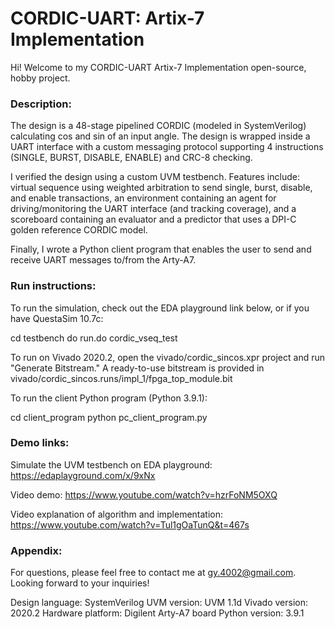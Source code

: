 # CORDIC-UART: Artix-7 Implementation

Hi! Welcome to my CORDIC-UART Artix-7 Implementation open-source, hobby project.

### Description:

The design is a 48-stage pipelined CORDIC (modeled in SystemVerilog) calculating cos and sin of an input angle. The design is wrapped inside a UART interface with a custom messaging protocol supporting 4 instructions (SINGLE, BURST, DISABLE, ENABLE) and CRC-8 checking.

I verified the design using a custom UVM testbench. Features include: virtual sequence using weighted arbitration to send single, burst, disable, and enable transactions, an environment containing an agent for driving/monitoring the UART interface (and tracking coverage), and a scoreboard containing an evaluator and a predictor that uses a DPI-C golden reference CORDIC model.

Finally, I wrote a Python client program that enables the user to send and receive UART messages to/from the Arty-A7.

### Run instructions:

To run the simulation, check out the EDA playground link below, or if you have QuestaSim 10.7c:

cd testbench
do run.do cordic_vseq_test

To run on Vivado 2020.2, open the vivado/cordic_sincos.xpr project and run "Generate Bitstream." A ready-to-use bitstream is provided in vivado/cordic_sincos.runs/impl_1/fpga_top_module.bit

To run the client Python program (Python 3.9.1):

cd client_program
python pc_client_program.py

### Demo links:

Simulate the UVM testbench on EDA playground: https://edaplayground.com/x/9xNx

Video demo: https://www.youtube.com/watch?v=hzrFoNM5OXQ

Video explanation of algorithm and implementation: https://www.youtube.com/watch?v=Tul1gOaTunQ&t=467s

### Appendix:

For questions, please feel free to contact me at gy.4002@gmail.com. Looking forward to your inquiries!

Design language: SystemVerilog
UVM version: UVM 1.1d
Vivado version: 2020.2
Hardware platform: Digilent Arty-A7 board
Python version: 3.9.1
